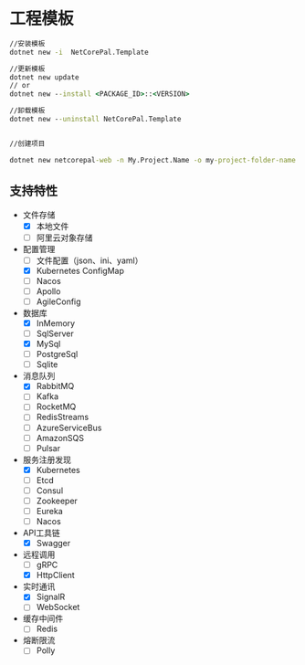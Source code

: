 # 工程模板

``` bat
//安装模板
dotnet new -i  NetCorePal.Template

//更新模板
dotnet new update
// or 
dotnet new --install <PACKAGE_ID>::<VERSION>

//卸载模板
dotnet new --uninstall NetCorePal.Template


//创建项目

dotnet new netcorepal-web -n My.Project.Name -o my-project-folder-name
```


## 支持特性

+ 文件存储
    - [x] 本地文件
    - [ ] 阿里云对象存储
+ 配置管理
    - [ ] 文件配置（json、ini、yaml）
    - [x] Kubernetes ConfigMap
    - [ ] Nacos
    - [ ] Apollo
    - [ ] AgileConfig
+ 数据库
    - [x] InMemory
    - [ ] SqlServer
    - [x] MySql
    - [ ] PostgreSql
    - [ ] Sqlite
+ 消息队列
    - [x] RabbitMQ
    - [ ] Kafka
    - [ ] RocketMQ
    - [ ] RedisStreams
    - [ ] AzureServiceBus
    - [ ] AmazonSQS
    - [ ] Pulsar
+ 服务注册发现
    - [x] Kubernetes
    - [ ] Etcd
    - [ ] Consul
    - [ ] Zookeeper
    - [ ] Eureka
    - [ ] Nacos
+ API工具链
    - [x] Swagger
+ 远程调用
    - [ ] gRPC
    - [x] HttpClient
+ 实时通讯
    - [x] SignalR
    - [ ] WebSocket
+ 缓存中间件
    - [ ] Redis
+ 熔断限流
    - [ ] Polly
